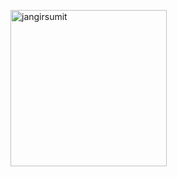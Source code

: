 <p algin="center">
  <img src="https://github-readme-stats.vercel.app/api?username=z8264&show_icons=true&locale=en" alt="jangirsumit" height="250" />
</p>
